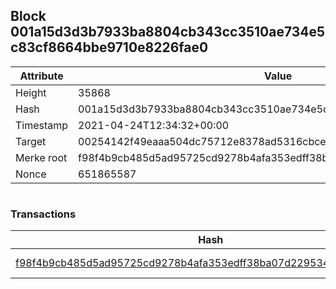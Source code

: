 ## Block 001a15d3d3b7933ba8804cb343cc3510ae734e5c83cf8664bbe9710e8226fae0

Attribute | Value
--- | ---
Height | 35868
Hash | 001a15d3d3b7933ba8804cb343cc3510ae734e5c83cf8664bbe9710e8226fae0
Timestamp | 2021-04-24T12:34:32+00:00
Target | 00254142f49eaaa504dc75712e8378ad5316cbcead634704b3734b6271167cc4
Merke root | f98f4b9cb485d5ad95725cd9278b4afa353edff38ba07d229534887088ec8339
Nonce | 651865587

```

```

### Transactions

Hash | Amount
--- | ---
[f98f4b9cb485d5ad95725cd9278b4afa353edff38ba07d229534887088ec8339](f98f4b9cb485d5ad95725cd9278b4afa353edff38ba07d229534887088ec8339.md) | 10.00000000 SKEPTI 
